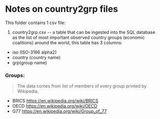 # Notes on country2grp files 
This folder contains 1 csv file:
1. country2grp.csv -- a table that can be ingested into the SQL database as the list of most important observed country groups (economic coalitions) around the world, this table has 3 columns: 
 - iso (ISO-3166 alpha2)
 - country (country name)
 - grp(group name) 

### Groups:
> The data comes from list of members of every group printed by Wikipedia.
- BRICS https://en.wikipedia.org/wiki/BRICS
- OECD https://en.wikipedia.org/wiki/OECD
- G77 https://en.wikipedia.org/wiki/Group_of_77